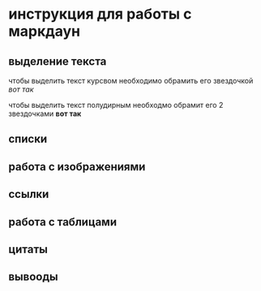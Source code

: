 # инструкция для работы с маркдаун

## выделение текста 
чтобы выделить текст курсвом необходимо обрамить его звездочкой *вот так*

чтобы выделить текст полудирным необходмо обрамит его 2 звездочками  **вот так**

## списки 

## работа с изображениями 

## ссылки 

## работа с таблицами 

## цитаты 

## вывооды 

